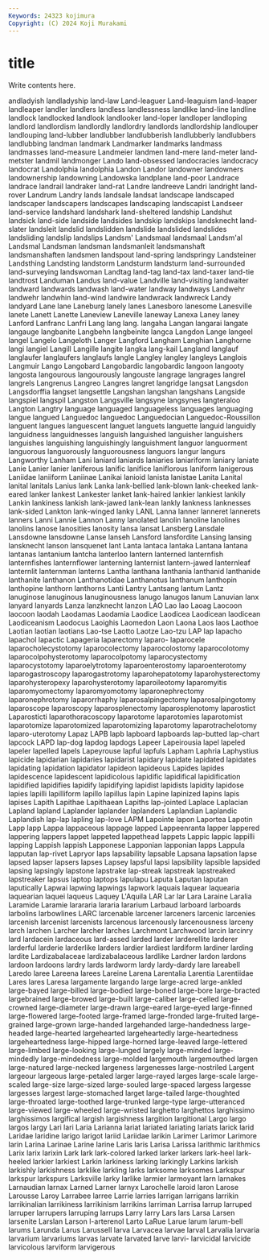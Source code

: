 ```yaml
---
Keywords: 24323 kojimura
Copyright: (C) 2024 Koji Murakami
---
```


# title

Write contents here.



andladyish landladyship land-law Land-leaguer Land-leaguism land-leaper landleaper
landler landlers landless landlessness landlike land-line landline landlock landlocked landlook
landlooker land-loper landloper landloping landlord landlordism landlordly landlordry landlords landlordship
landlouper landlouping land-lubber landlubber landlubberish landlubberly landlubbers landlubbing landman landmark
Landmarker landmarks landmass landmasses land-measure Landmeier landmen land-mere land-meter land-metster
landmil landmonger Lando land-obsessed landocracies landocracy landocrat Landolphia landolphia Landon
Landor landowner landowners landownership landowning Landowska landplane land-poor Landrace landrace
landrail landraker land-rat Landre landreeve Landri landright land-rover Landrum Landry
lands landsale landsat landscape landscaped landscaper landscapers landscapes landscaping landscapist
Landseer land-service landshard landshark land-sheltered landship Landshut landsick land-side landside
landsides landskip landskips landsknecht land-slater landsleit landslid landslidden landslide landslided
landslides landsliding landslip landslips Landsm' Landsmaal landsmaal Landsm'al Landsmal Landsman
landsman landsmanleit landsmanshaft landsmanshaften landsmen landspout land-spring landspringy Landsteiner Landsthing
Landsting landstorm Landsturm landsturm land-surrounded land-surveying landswoman Landtag land-tag land-tax
land-taxer land-tie landtrost Landuman Landus land-value Landville land-visiting landwaiter landward
landwards landwash land-water landway landways Landwehr landwehr landwhin land-wind landwire
landwrack landwreck Landy landyard Lane lane Laneburg lanely lanes Lanesboro
lanesome Lanesville lanete Lanett Lanette Laneview Laneville laneway Lanexa Laney
laney Lanford Lanfranc Lanfri Lang lang lang. langaha Langan langarai
langate langauge langbanite Langbehn langbeinite langca Langdon Lange langeel langel
Langelo Langeloth Langer Langford Langham Langhian Langhorne langi langiel Langill
Langille langite langka lang-kail Langland langlauf langlaufer langlaufers langlaufs langle
Langley langley langleys Langlois Langmuir Lango Langobard Langobardic langobardic langoon
langooty langosta langourous langourously langouste langrage langrages langrel langrels Langrenus
Langreo Langres langret langridge langsat Langsdon Langsdorffia langset langsettle Langshan
langshan langshans Langside langspiel langspil Langston Langsville langsyne langsynes langteraloo
Langton Langtry language languaged languageless languages languaging langue langued Languedoc
languedoc Languedocian Languedoc-Roussillon languent langues languescent languet languets languette languid
languidly languidness languidnesses languish languished languisher languishers languishes languishing languishingly
languishment languor languorment languorous languorously languorousness languors langur langurs Langworthy
Lanham Lani laniard laniards laniaries laniariform laniary laniate Lanie Lanier
lanier laniferous lanific lanifice laniflorous laniform lanigerous Laniidae laniiform Laniinae
Lanikai lanioid lanista lanistae Lanita Lanital lanital lanitals Lanius lank
Lanka lank-bellied lank-blown lank-cheeked lank-eared lanker lankest Lankester lanket lank-haired
lankier lankiest lankily Lankin lankiness lankish lank-jawed lank-lean lankly lankness
lanknesses lank-sided Lankton lank-winged lanky LANL Lanna lanner lanneret lannerets
lanners Lanni Lannie Lannon Lanny lanolated lanolin lanoline lanolines lanolins
lanose lanosities lanosity lansa lansat Lansberg Lansdale Lansdowne lansdowne Lanse
lanseh Lansford lansfordite Lansing lansing lansknecht lanson lansquenet lant Lanta
lantaca lantaka Lantana lantana lantanas lantanium lantcha lanterloo lantern lanterned
lanternfish lanternfishes lanternflower lanterning lanternist lantern-jawed lanternleaf lanternlit lanternman lanterns
Lantha lanthana lanthania lanthanid lanthanide lanthanite lanthanon Lanthanotidae Lanthanotus lanthanum
lanthopin lanthopine lanthorn lanthorns Lanti Lantry Lantsang lantum Lantz lanuginose
lanuginous lanuginousness lanugo lanugos lanum Lanuvian lanx lanyard lanyards Lanza
lanzknecht lanzon LAO Lao lao Laoag Laocoon laocoon laodah Laodamas
Laodamia Laodice Laodicea Laodicean laodicean Laodiceanism Laodocus Laoighis Laomedon Laon
Laona Laos laos Laothoe Laotian laotian laotians Lao-tse Laotto Laotze
Lao-tzu LAP lap lapacho lapachol lapactic Lapageria laparectomy laparo- laparocele
laparocholecystotomy laparocolectomy laparocolostomy laparocolotomy laparocolpohysterotomy laparocolpotomy laparocystectomy laparocystotomy laparoelytrotomy laparoenterostomy
laparoenterotomy laparogastroscopy laparogastrotomy laparohepatotomy laparohysterectomy laparohysteropexy laparohysterotomy laparoileotomy laparomyitis laparomyomectomy
laparomyomotomy laparonephrectomy laparonephrotomy laparorrhaphy laparosalpingectomy laparosalpingotomy laparoscope laparoscopy laparosplenectomy laparosplenotomy
laparostict Laparosticti laparothoracoscopy laparotome laparotomies laparotomist laparotomize laparotomized laparotomizing laparotomy
laparotrachelotomy laparo-uterotomy Lapaz LAPB lapb lapboard lapboards lap-butted lap-chart lapcock
LAPD lap-dog lapdog lapdogs Lapeer Lapeirousia lapel lapeled lapeler lapelled
lapels Lapeyrouse lapful lapfuls Lapham Laphria Laphystius lapicide lapidarian lapidaries
lapidarist lapidary lapidate lapidated lapidates lapidating lapidation lapidator lapideon lapideous
Lapides lapides lapidescence lapidescent lapidicolous lapidific lapidifical lapidification lapidified lapidifies
lapidify lapidifying lapidist lapidists lapidity lapidose lapies lapilli lapilliform lapillo
lapillus lapin Lapine lapinized lapins lapis lapises Lapith Lapithae Lapithaean
Lapiths lap-jointed Laplace Laplacian Lapland lapland Laplander laplander laplanders Laplandian
Laplandic Laplandish lap-lap lapling lap-love LAPM Lapointe lapon Laportea Lapotin
Lapp lapp Lappa lappaceous lappage lapped Lappeenranta lapper lappered lappering
lappers lappet lappeted lappethead lappets Lappic lappic lappilli lapping Lappish
lappish Lapponese Lapponian lapponian lapps Lappula lapputan lap-rivet Lapryor laps
lapsability lapsable Lapsana lapsation lapse lapsed lapser lapsers lapses Lapsey
lapsful lapsi lapsibility lapsible lapsided lapsing lapsingly lapstone lapstrake lap-streak
lapstreak lapstreaked lapstreaker lapsus laptop laptops lapulapu Laputa Laputan laputan
laputically Lapwai lapwing lapwings lapwork laquais laquear laquearia laquearian laquei
laqueus Laquey L'Aquila LAR Lar lar Lara Laraine Laralia Laramide
Laramie larararia lararia lararium Larbaud larboard larboards larbolins larbowlines LARC
larcenable larcener larceners larcenic larcenies larcenish larcenist larcenists larcenous larcenously
larcenousness larceny larch larchen Larcher larcher larches Larchmont Larchwood larcin
larcinry lard lardacein lardaceous lard-assed larded larder larderellite larderer larderful
larderie larderlike larders lardier lardiest lardiform lardiner larding lardite Lardizabalaceae
lardizabalaceous lardlike Lardner lardon lardons lardoon lardoons lardry lards lardworm
lardy lardy-dardy lare lareabell Laredo laree Lareena larees Lareine Larena
Larentalia Larentia Larentiidae Lares lares Laresa largamente largando large large-acred
large-ankled large-bayed large-billed large-bodied large-boned large-bore large-bracted largebrained large-browed large-built
large-caliber large-celled large-crowned large-diameter large-drawn large-eared large-eyed large-finned large-flowered large-footed
large-framed large-fronded large-fruited large-grained large-grown large-handed largehanded large-handedness large-headed large-hearted
largehearted largeheartedly large-heartedness largeheartedness large-hipped large-horned large-leaved large-lettered large-limbed large-looking
large-lunged largely large-minded large-mindedly large-mindedness large-molded largemouth largemouthed largen large-natured
large-necked largeness largenesses large-nostriled Largent largeour largeous large-petaled larger large-rayed
larges large-scale large-scaled large-size large-sized large-souled large-spaced largess largesse largesses
largest large-stomached larget large-tailed large-thoughted large-throated large-toothed large-trunked large-type large-utteranced
large-viewed large-wheeled large-wristed larghetto larghettos larghissimo larghissimos largifical largish largishness
largition largitional Largo largo largos largy Lari lari Laria Larianna
lariat lariated lariating lariats larick larid Laridae laridine larigo larigot
lariid Lariidae larikin Larimer Larimor Larimore larin Larina Larinae Larine
larine Laris laris Larisa Larissa larithmic larithmics Larix larix larixin
Lark lark lark-colored larked larker larkers lark-heel lark-heeled larkier larkiest
Larkin larkiness larking larkingly Larkins larkish larkishly larkishness larklike larkling
larks larksome larksomes Larkspur larkspur larkspurs Larksville larky larlike larmier
larmoyant larn larnakes Larnaudian larnax Larned Larner larnyx Larochelle laroid
laron Larose Larousse Laroy Larrabee larree Larrie larries larrigan larrigans
larrikin larrikinalian larrikiness larrikinism larrikins larriman Larrisa larrup larruped larruper
larrupers larruping larrups Larry larry Lars lars Larsa Larsen larsenite
Larslan Larson l-arterenol Larto LaRue Larue larum larum-bell larums Larunda
Larus Larussell larva Larvacea larvae larval Larvalia larvaria larvarium larvariums
larvas larvate larvated larve larvi- larvicidal larvicide larvicolous larviform larvigerous
